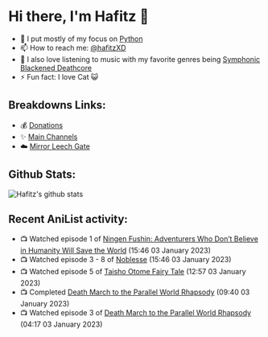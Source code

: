 # Hi there, I'm Hafitz 👋
- 🐍 I put mostly of my focus on [Python](https://python.org)
- 📫 How to reach me: [@hafitzXD](https://t.me/hafitzXD)
- 🎵 I also love listening to music with my favorite genres being [Symphonic Blackened Deathcore](https://youtu.be/qyYmS_iBcy4)
- ⚡ Fun fact: I love Cat 😺

## Breakdowns Links:
- 💰 [Donations](https://t.me/TheBreakdowns/2)
- ✨ [Main Channels](https://t.me/TheBreakdowns)
- ☁️ [Mirror Leech Gate](https://t.me/BreakdownsGate)

## Github Stats:
![Hafitz's github stats](https://github-readme-stats.vercel.app/api?username=breakdowns&show_icons=true&count_private=true&bg_color=00000000&text_color=777)

## Recent AniList activity:
<!-- ANILIST_ACTIVITY:start -->

-   📺 Watched episode 1 of [Ningen Fushin: Adventurers Who Don’t Believe in Humanity Will Save the World](https://anilist.co/anime/137909) (15:46 03 January 2023)
-   📺 Watched episode 3 - 8 of [Noblesse](https://anilist.co/anime/116005) (15:46 03 January 2023)
-   📺 Watched episode 5 of [Taisho Otome Fairy Tale](https://anilist.co/anime/127412) (12:57 03 January 2023)
-   📺 Completed [Death March to the Parallel World Rhapsody](https://anilist.co/anime/97907) (09:40 03 January 2023)
-   📺 Watched episode 3 of [Death March to the Parallel World Rhapsody](https://anilist.co/anime/97907) (04:17 03 January 2023)

<!-- ANILIST_ACTIVITY:end -->
